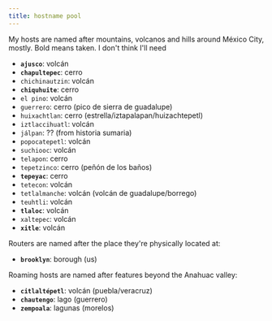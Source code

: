 ```yaml
---
title: hostname pool
---
```


My hosts are named after mountains, volcanos and hills around México City, mostly. Bold means taken. I don't think I'll need

- **`ajusco`**: volcán
- **`chapultepec`**: cerro
- `chichinautzin`: volcán
- **`chiquhuite`**: cerro
- `el pino`: volcán
- `guerrero`: cerro (pico de sierra de guadalupe)
- `huixachtlan`: cerro (estrella/iztapalapan/huizachtepetl)
- `iztlaccihuatl`: volcán
- `jálpan`: ?? (from historia sumaria)
- `popocatepetl`: volcán
- `suchiooc`: volcán
- `telapon`: cerro
- `tepetzinco`: cerro (peñón de los baños)
- **`tepeyac`**: cerro
- `tetecon`: volcán
- `tetlalmanche`: volcán (volcán de guadalupe/borrego)
- `teuhtli`: volcán
- **`tlaloc`**: volcán
- `xaltepec`: volcán
- **`xitle`**: volcán

Routers are named after the place they're physically located at:

- **`brooklyn`**: borough (us)

Roaming hosts are named after features beyond the Anahuac valley:

- **`citlaltépetl`**: volcán (puebla/veracruz)
- **`chautengo`**: lago (guerrero)
- **`zempoala`**: lagunas (morelos)
